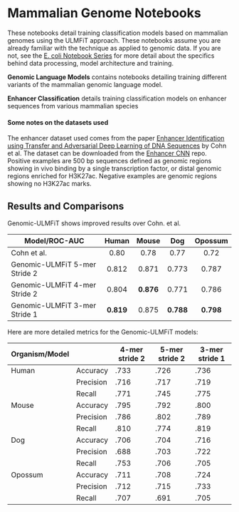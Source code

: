 # Mammalian Genome Notebooks

These notebooks detail training classification models based on mammalian genomes using the ULMFiT approach. These notebooks assume you 
are already familiar with the technique as applied to genomic data. If you are not, see the [E. coli Notebook Series](https://github.com/kheyer/Genomic-ULMFiT/tree/master/Bacteria/E.%20Coli) 
for more detail about the specifics behind data processing, model architecture and training.

__Genomic Language Models__ contains notebooks detailing training different variants of the mammalian genomic language model.

__Enhancer Classification__ details training classification models on enhancer sequences from various mammalian species

#### Some notes on the datasets used

The enhancer dataset used comes from the paper [Enhancer Identification using Transfer and Adversarial Deep Learning of DNA Sequences](https://www.biorxiv.org/content/biorxiv/early/2018/02/14/264200.full.pdf) 
by Cohn et al. The dataset can be downloaded from the [Enhancer CNN](https://github.com/cohnDikla/enhancer_CNN) repo. Positive examples are 
500 bp sequences defined as genomic regions showing in vivo binding by a single transcription factor, or distal genomic regions enriched for 
H3K27ac. Negative examples are genomic regions showing no H3K27ac marks.

## Results and Comparisons

Genomic-ULMFiT shows improved results over Cohn. et al.

| Model/ROC-AUC                 	| Human 	| Mouse 	|  Dog  	| Opossum 	|
|-------------------------------	|:-----:	|:-----:	|:-----:	|:-------:	|
| Cohn et al.                   	|  0.80 	|  0.78 	|  0.77 	|   0.72  	|
| Genomic-ULMFiT 5-mer Stride 2 	| 0.812 	| 0.871 	| 0.773 	|  0.787  	|
| Genomic-ULMFiT 4-mer Stride 2 	| 0.804 	| __0.876__ 	| 0.771 	|  0.786  	|
| Genomic-ULMFiT 3-mer Stride 1 	| __0.819__ 	| 0.875 	| __0.788__ 	|  __0.798__  	|

Here are more detailed metrics for the Genomic-ULMFiT models:

| Organism/Model 	|           	| 4-mer stride 2 	| 5-mer stride 2 	| 3-mer stride 1 	|
|----------------	|-----------	|----------------	|----------------	|----------------	|
| Human          	| Accuracy  	|      .733      	|      .726      	|      .736      	|
|                	| Precision 	|      .716      	|      .717      	|      .719      	|
|                	| Recall    	|      .771      	|      .745      	|      .775      	|
| Mouse          	| Accuracy  	|      .795      	|      .792      	|      .800      	|
|                	| Precision 	|      .786      	|      .802      	|      .789      	|
|                	| Recall    	|      .810      	|      .774      	|      .819      	|
| Dog            	| Accuracy  	|      .706      	|      .704      	|      .716      	|
|                	| Precision 	|      .688      	|      .703      	|      .722      	|
|                	| Recall    	|      .753      	|      .706      	|      .705      	|
| Opossum        	| Accuracy  	|      .711      	|      .708      	|      .724      	|
|                	| Precision 	|      .712      	|      .715      	|      .733      	|
|                	| Recall    	|      .707      	|      .691      	|      .705      	|